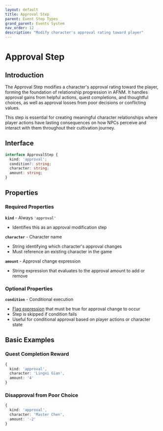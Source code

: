 ```yaml
---
layout: default
title: Approval Step
parent: Event Step Types
grand_parent: Events System
nav_order: 12
description: "Modify character's approval rating toward player"
---
```


# Approval Step

## Introduction

The Approval Step modifies a character's approval rating toward the player, forming the foundation of relationship progression in AFNM. It handles approval gains from helpful actions, quest completions, and thoughtful choices, as well as approval losses from poor decisions or conflicting values.

This step is essential for creating meaningful character relationships where player actions have lasting consequences on how NPCs perceive and interact with them throughout their cultivation journey.

## Interface

```typescript
interface ApprovalStep {
  kind: 'approval';
  condition?: string;
  character: string;
  amount: string;
}
```

## Properties

### Required Properties

**`kind`** - Always `'approval'`

- Identifies this as an approval modification step

**`character`** - Character name

- String identifying which character's approval changes
- Must reference an existing character in the game

**`amount`** - Approval change expression

- String expression that evaluates to the approval amount to add or remove

### Optional Properties

**`condition`** - Conditional execution

- [Flag expression](../../concepts/flags) that must be true for approval change to occur
- Step is skipped if condition fails
- Useful for conditional approval based on player actions or character state

## Basic Examples

### Quest Completion Reward

```typescript
{
  kind: 'approval',
  character: 'Lingxi Gian',
  amount: '4'
}
```

### Disapproval from Poor Choice

```typescript
{
  kind: 'approval',
  character: 'Master Chen',
  amount: '-2'
}
```
